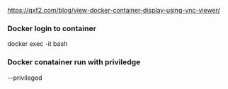https://qxf2.com/blog/view-docker-container-display-using-vnc-viewer/

### Docker login to container
docker exec -it <mycontainer> bash

### Docker conatainer run with priviledge
--privileged
  
